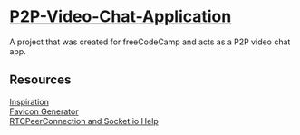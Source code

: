 # [P2P-Video-Chat-Application](https://www.freecodecamp.org/learn/coding-interview-prep/take-home-projects/p2p-video-chat-application)

A project that was created for freeCodeCamp and acts as a P2P video chat app.

## Resources

[Inspiration](https://github.com/itstaranarora/video-chat-v1) \
[Favicon Generator](https://favicon.io/favicon-generator/) \
[RTCPeerConnection and Socket.io Help](https://github.com/jakub-leszczynski/video-calling-app-example)
